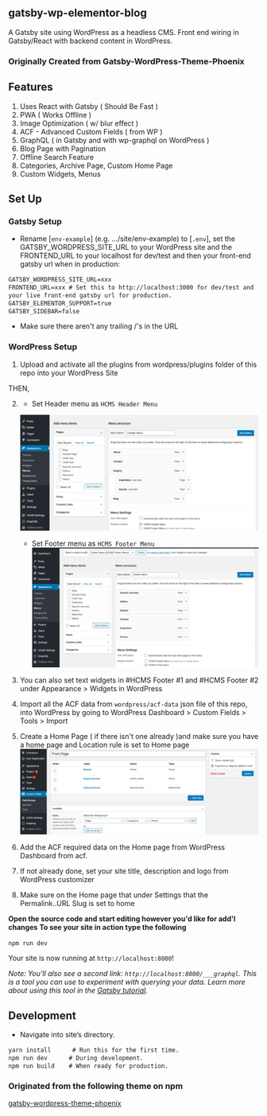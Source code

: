 ## gatsby-wp-elementor-blog

A Gatsby site using WordPress as a headless CMS.
Front end wiring in Gatsby/React with backend content in WordPress.

### Originally Created from Gatsby-WordPress-Theme-Phoenix

## Features

1. Uses React with Gatsby ( Should Be Fast )
2. PWA ( Works Offline )
3. Image Optimization ( w/ blur effect )
4. ACF - Advanced Custom Fields ( from WP )
5. GraphQL ( in Gatsby and with wp-graphql on WordPress )
6. Blog Page with Pagination
7. Offline Search Feature
8. Categories, Archive Page, Custom Home Page
9. Custom Widgets, Menus

## Set Up

### Gatsby Setup

- Rename [`env-example`] (e.g. .../site/env-example) to [`.env`], set the GATSBY_WORDPRESS_SITE_URL to your WordPress site and the FRONTEND_URL to your localhost for dev/test and then your front-end gatsby url when in production:

```shell script
GATSBY_WORDPRESS_SITE_URL=xxx
FRONTEND_URL=xxx # Set this to http://localhost:3000 for dev/test and your live front-end gatsby url for production.
GATSBY_ELEMENTOR_SUPPORT=true
GATSBY_SIDEBAR=false
```

- Make sure there aren't any trailing /'s in the URL

### WordPress Setup

1. Upload and activate all the plugins from wordpress/plugins folder of this repo into your WordPress Site

THEN,

2. - Set Header menu as `HCMS Header Menu`

   ![](demos/header-menu-demo.png)

   - Set Footer menu as `HCMS Footer Menu`
     ![](demos/footer-menu-demo.png)

3. You can also set text widgets in #HCMS Footer #1 and #HCMS Footer #2 under Appearance > Widgets in WordPress
4. Import all the ACF data from `wordpress/acf-data` json file of this repo, into WordPress by going to WordPress Dashboard > Custom Fields > Tools > Import
5. Create a Home Page ( if there isn't one already )and make sure you have a home page and Location rule is set to Home page
   ![](demos/acf-home-screenshot.png)
6. Add the ACF required data on the Home page from WordPress Dashboard from acf.
7. If not already done, set your site title, description and logo from WordPress customizer
8. Make sure on the Home page that under Settings that the Permalink..URL Slug is set to home

**Open the source code and start editing however you'd like for add'l changes**
**To see your site in action type the following**

`npm run dev`

Your site is now running at `http://localhost:8000`!

_Note: You'll also see a second link: _`http://localhost:8000/___graphql`_. This is a tool you can use to experiment with querying your data. Learn more about using this tool in the [Gatsby tutorial](https://www.gatsbyjs.org/tutorial/part-five/#introducing-graphiql)._

## Development

- Navigate into site’s directory.

```shell
yarn install      # Run this for the first time.
npm run dev      # During development.
npm run build    # When ready for production.
```

### Originated from the following theme on npm

[gatsby-wordpress-theme-phoenix](https://www.npmjs.com/package/gatsby-wordpress-theme-phoenix)
